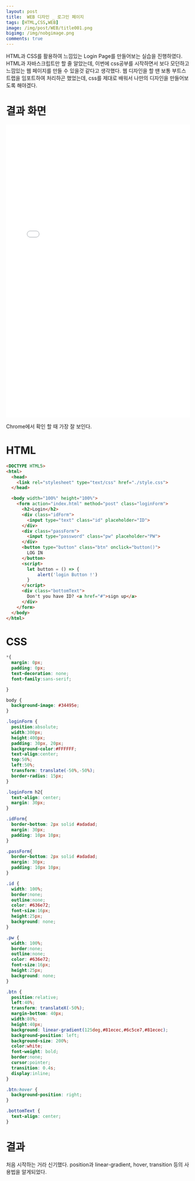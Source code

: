 ```yaml
---
layout: post
title:  WEB 디자인 _ 로그인 페이지
tags: [HTML,CSS,WEB]
image: /img/post/WEB/title001.png
bigimg: /img/nobgimage.png
comments: true
---
```


HTML과 CSS를 활용하여 느낌있는 Login Page를 만들어보는 실습을 진행하였다. HTML과 자바스크립트만 할 줄 알았는데, 이번에 css공부를 시작하면서 보다 모던하고 느낌있는 웹 페이지를 만들 수 있을것 같다고 생각했다. 웹 디자인을 할 땐 보통 부트스트랩을 임포트하여 처리하곤 했었는데, css를 제대로 배워서 나만의 디자인을 만들어보도록 해야겠다.

# 결과 화면

<iframe width="100%" height="800" src="//jsfiddle.net/kimyc1223/du3brtfj/16/embedded/result/" allowfullscreen="allowfullscreen" allowpaymentrequest frameborder="0"></iframe>

Chrome에서 확인 할 때 가장 잘 보인다.

# HTML

``` html
<DOCTYPE HTML5>
<html>
  <head>
    <link rel="stylesheet" type="text/css" href="./style.css">
  </head>

  <body width="100%" height="100%">
    <form action="index.html" method="post" class="loginForm">
      <h2>Login</h2>
      <div class="idForm">
        <input type="text" class="id" placeholder="ID">
      </div>
      <div class="passForm">
        <input type="password" class="pw" placeholder="PW">
      </div>
      <button type="button" class="btn" onclick="button()">
        LOG IN
      </button>
      <script>
      	let button = () => {
        	alert('login Button !')
        }
      </script>
      <div class="bottomText">
        Don't you have ID? <a href="#">sign up</a>
      </div>
    </form>
  </body>
</html>
```

# CSS


``` css
*{
  margin: 0px;
  padding: 0px;
  text-decoration: none;
  font-family:sans-serif;

}

body {
  background-image: #34495e;
}

.loginForm {
  position:absolute;
  width:300px;
  height:400px;
  padding: 30px, 20px;
  background-color:#FFFFFF;
  text-align:center;
  top:50%;
  left:50%;
  transform: translate(-50%,-50%);
  border-radius: 15px;
}

.loginForm h2{
  text-align: center;
  margin: 30px;
}

.idForm{
  border-bottom: 2px solid #adadad;
  margin: 30px;
  padding: 10px 10px;
}

.passForm{
  border-bottom: 2px solid #adadad;
  margin: 30px;
  padding: 10px 10px;
}

.id {
  width: 100%;
  border:none;
  outline:none;
  color: #636e72;
  font-size:16px;
  height:25px;
  background: none;
}

.pw {
  width: 100%;
  border:none;
  outline:none;
  color: #636e72;
  font-size:16px;
  height:25px;
  background: none;
}

.btn {
  position:relative;
  left:40%;
  transform: translateX(-50%);
  margin-bottom: 40px;
  width:80%;
  height:40px;
  background: linear-gradient(125deg,#81ecec,#6c5ce7,#81ecec);
  background-position: left;
  background-size: 200%;
  color:white;
  font-weight: bold;
  border:none;
  cursor:pointer;
  transition: 0.4s;
  display:inline;
}

.btn:hover {
  background-position: right;
}

.bottomText {
  text-align: center;
}
```

# 결과

처음 시작하는 거라 신기했다. position과 linear-gradient, hover, transition 등의 사용법을 알게되었다.
